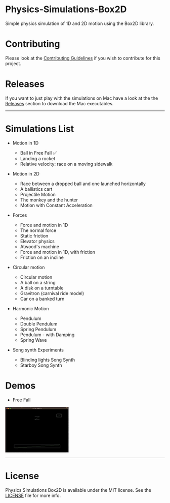 # Physics-Simulations-Box2D
Simple physics simulation of 1D and 2D motion using the Box2D library.

# Contributing

Please look at the [Contributing Guidelines](https://github.com/Quantum-Fringe-Entertainment/Physics-Simulations-Box2D/blob/master/CONTRIBUTING.md) if you wish to contribute for this project.

# Releases
If you want to just play with the simulations on Mac have a look at the the [Releases](https://github.com/Quantum-Fringe-Entertainment/Physics-Simulations-Box2D/releases) section to download the Mac executables.
***
# Simulations List

* Motion in 1D
  * Ball in Free Fall :white_check_mark:
  * Landing a rocket
  * Relative velocity: race on a moving sidewalk

* Motion in 2D
  * Race between a dropped ball and one launched horizontally
  * A ballistics cart
  * Projectile Motion
  * The monkey and the hunter
  * Motion with Constant Acceleration

* Forces
  * Force and motion in 1D
  * The normal force
  * Static friction
  * Elevator physics
  * Atwood's machine
  * Force and motion in 1D, with friction
  * Friction on an incline

* Circular motion
  * Circular motion
  * A ball on a string
  * A disk on a turntable
  * Gravitron (carnival ride model)
  * Car on a banked turn

* Harmonic Motion
  * Pendulum   
  * Double Pendulum
  * Spring Pendulum   
  * Pendulum - with Damping
  * Spring Wave

* Song synth Experiments
  * Blinding lights Song Synth   
  * Starboy Song Synth   

# Demos
  * Free Fall
  
  <img src="https://github.com/Quantum-Fringe-Entertainment/Physics-Simulations-Box2D/blob/master/DemoGifs/Box2DFreeFall.gif" width="200">

***

# License

Physics Simulations Box2D is available under the MIT license. See the [LICENSE](https://github.com/Quantum-Fringe-Entertainment/Physics-Simulations-Box2D/blob/master/LICENSE) file for more info.

